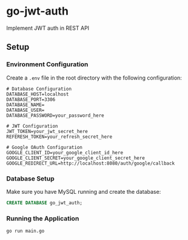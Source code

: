 # go-jwt-auth
Implement JWT auth in REST API

## Setup

### Environment Configuration

Create a `.env` file in the root directory with the following configuration:

```env
# Database Configuration
DATABASE_HOST=localhost
DATABASE_PORT=3306
DATABASE_NAME=
DATABASE_USER=
DATABASE_PASSWORD=your_password_here

# JWT Configuration
JWT_TOKEN=your_jwt_secret_here
REFERESH_TOKEN=your_refresh_secret_here

# Google OAuth Configuration
GOOGLE_CLIENT_ID=your_google_client_id_here
GOOGLE_CLIENT_SECRET=your_google_client_secret_here
GOOGLE_REDIRECT_URL=http://localhost:8080/auth/google/callback
```

### Database Setup

Make sure you have MySQL running and create the database:

```sql
CREATE DATABASE go_jwt_auth;
```

### Running the Application

```bash
go run main.go
```
